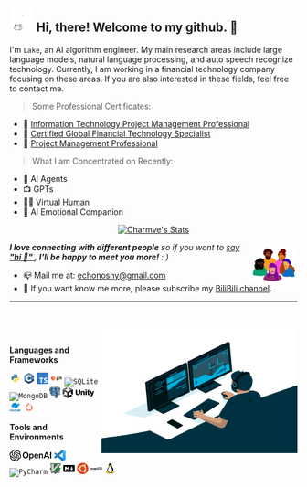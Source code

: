 <h2><img src="src/hellokittydance.gif" alt="Hi" width="42" /> Hi, there!  Welcome to my github. 🦾</h2>

I'm `Lake`, an AI algorithm engineer. My main research areas include large language models, natural language processing, and auto speech recognize technology. Currently, I am working in a financial technology company focusing on these areas. If you are also interested in these fields, feel free to contact me.

> Some Professional Certificates:

  - 🔭 [Information Technology Project Management Professional](https://www.ruankao.org.cn/platform/details?code=03_01)
  - 🌱 [Certified Global Financial Technology Specialist](https://www.cgftedu.com/)
  - 🌟 [Project Management Professional](https://www.pmi.org/certifications/project-management-pmp)

> What I am Concentrated on Recently:
  - 🍉 AI Agents
  - 📺 GPTs
  - 🧏‍♀️ Virtual Human
  - 🎀 AI Emotional Companion

<p align="center">
  <a href="https://github.com/Charmve" class="rich-diff-level-one">
    <img src="https://readme-stats-server-jackcc.vercel.app/api?username=echonoshy&title_color=333&text_color=777" alt="Charmve's Stats" >
    <!-- &hide=issues
    <img src="https://github-readme-stats.vercel.app/api?username=Charmve&hide=issues&title_color=333&text_color=777" alt="JackHCC's Stats" >
    -->
  </a>
</p>

<img align="right" alt="GIF" src="src/giphy.gif" width="84" title="Say HI"> <summary><em><b>I love connecting with different people</b> so if you want to <a href="https://github.com/Charmve/Charmve/issues/new" >say <b>"hi 👋" </b></a>, <b>I'll be happy to meet you more!</b> : )</em></summary>

- 📪 Mail me at: echonoshy@gmail.com
- 💬 If you want know me more, please subscribe my [BiliBili channel](https://space.bilibili.com/65742859).

---


<!--my introduction end -->

<br>

<img align="right" alt="GIF" src="src/code.gif" width="343" height="220" title="Do what you like, and do it best!"> &nbsp;&nbsp;&nbsp;&nbsp;

 
**Languages and Frameworks**

<code><img height="20" src="https://raw.githubusercontent.com/github/explore/80688e429a7d4ef2fca1e82350fe8e3517d3494d/topics/python/python.png" alt="Python" title="Python"></code>
<code><img height="20" src="https://raw.githubusercontent.com/github/explore/80688e429a7d4ef2fca1e82350fe8e3517d3494d/topics/cpp/cpp.png" alt="C++" title="C++"></code>
<code><img height="20" src="src/icon/Typescript.svg.png" alt="Typescript" title="Typescript"></code>
<code><img height="20" src="https://raw.githubusercontent.com/github/explore/80688e429a7d4ef2fca1e82350fe8e3517d3494d/topics/git/git.png" alt="Git" title="Git"></code>
<code><img height="20" src="https://user-images.githubusercontent.com/29084184/218292066-c36545bd-47ac-4838-8958-1399009c3cc8.png" alt="SQLite" title="SQLite"></code>
<code><img height="20" src="https://user-images.githubusercontent.com/29084184/218291328-d57affa6-dba3-4ba1-90ff-25cb273fcd84.png" alt="MongoDB" title="mongodb"></code>
<code><img height="20" src="src/icon/Postgresql_elephant.svg.png" alt="PostgreSql" title="PostgreSql"></code>
<code><img height="20" src="src/icon/Unity_2021.svg.png" alt="Unity" title="Unity"></code>
<code><img height="20" src="https://raw.githubusercontent.com/github/explore/80688e429a7d4ef2fca1e82350fe8e3517d3494d/topics/docker/docker.png" alt="Docker" title="Docker"></code>
<code><img height="20" src="src/icon/pytorch-logo.png" alt="PyTorch" title="PyTorch"></code>


**Tools and Environments**

<code><img height="20" src="src/icon/OpenAI_Logo.svg.png" alt="OpenAI" title="OpenAI"></code>
<code><img height="20" src="src/icon/Visual_Studio_Code_1.35_icon.svg.png" alt="VSCode" title="VSCode"></code>
<code><img height="20" src="https://images.nowcoder.com/images/20180629/0_1530258305740_67F7BB46DE9FC78164CA628F2CE05C37" alt="PyCharm" title="PyCharm"></code>
<code><img height="20" src="https://raw.githubusercontent.com/github/explore/80688e429a7d4ef2fca1e82350fe8e3517d3494d/topics/vim/vim.png" alt="Vim" title="Vim"></code>
<code><img height="20" src="https://raw.githubusercontent.com/github/explore/80688e429a7d4ef2fca1e82350fe8e3517d3494d/topics/markdown/markdown.png" alt="Markdown" title="MarkDown"></code>
<code><img height="20" src="https://raw.githubusercontent.com/github/explore/80688e429a7d4ef2fca1e82350fe8e3517d3494d/topics/ubuntu/ubuntu.png" alt="Ubuntu" title="Ubuntu"></code>
<code><img height="20" src="https://raw.githubusercontent.com/github/explore/80688e429a7d4ef2fca1e82350fe8e3517d3494d/topics/macos/macos.png" alt="MacOS" title="MacOS"></code>
<code><img height="20" src="https://raw.githubusercontent.com/github/explore/80688e429a7d4ef2fca1e82350fe8e3517d3494d/topics/linux/linux.png" alt="Linux" title="Linux"></code>
    
<br>
